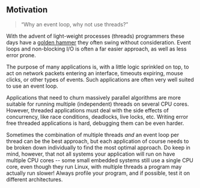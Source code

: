 Motivation
----------

> “Why an event loop, why not use threads?”

With the advent of light-weight processes (threads) programmers these
days have a [golden hammer](http://c2.com/cgi/wiki?GoldenHammer) they
often swing without consideration.  Event loops and non-blocking I/O is
often a far easier approach, as well as less error prone.

The purpose of many applications is, with a little logic sprinkled on
top, to act on network packets entering an interface, timeouts expiring,
mouse clicks, or other types of events.  Such applications are often
very well suited to use an event loop.

Applications that need to churn massively parallel algorithms are more
suitable for running multiple (independent) threads on several CPU
cores.  However, threaded applications must deal with the side effects
of concurrency, like race conditions, deadlocks, live locks, etc.
Writing error free threaded applications is hard, debugging them can be
even harder.

Sometimes the combination of multiple threads *and* an event loop per
thread can be the best approach, but each application of course needs to
be broken down individually to find the most optimal approach.  Do keep
in mind, however, that not all systems your application will run on have
multiple CPU cores -- some small embedded systems still use a single CPU
core, even though they run Linux, with multiple threads a program may
actually run slower!  Always profile your program, and if possible, test
it on different architectures.
